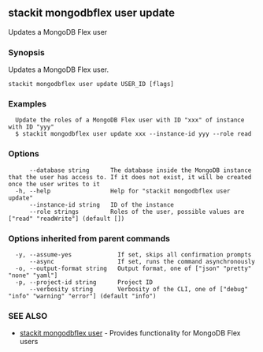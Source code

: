 ## stackit mongodbflex user update

Updates a MongoDB Flex user

### Synopsis

Updates a MongoDB Flex user.

```
stackit mongodbflex user update USER_ID [flags]
```

### Examples

```
  Update the roles of a MongoDB Flex user with ID "xxx" of instance with ID "yyy"
  $ stackit mongodbflex user update xxx --instance-id yyy --role read
```

### Options

```
      --database string      The database inside the MongoDB instance that the user has access to. If it does not exist, it will be created once the user writes to it
  -h, --help                 Help for "stackit mongodbflex user update"
      --instance-id string   ID of the instance
      --role strings         Roles of the user, possible values are ["read" "readWrite"] (default [])
```

### Options inherited from parent commands

```
  -y, --assume-yes             If set, skips all confirmation prompts
      --async                  If set, runs the command asynchronously
  -o, --output-format string   Output format, one of ["json" "pretty" "none" "yaml"]
  -p, --project-id string      Project ID
      --verbosity string       Verbosity of the CLI, one of ["debug" "info" "warning" "error"] (default "info")
```

### SEE ALSO

* [stackit mongodbflex user](./stackit_mongodbflex_user.md)	 - Provides functionality for MongoDB Flex users

